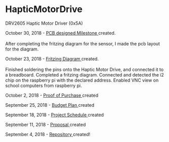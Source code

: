 # HapticMotorDrive
DRV2605 Haptic Motor Driver (0x5A)

October 30, 2018 -
<a href="https://github.com/JordanPulido/HapticMotorDrive/blob/master/documentation/HapticMotorDriver_pcb.png"> PCB designed Milestone </a> created. <br> <br> After completing the fritzing diagram for the sensor, I made the pcb layout for the diagram.

October 23, 2018 -
<a href="https://github.com/JordanPulido/HapticMotorDrive/blob/master/documentation/Fritzing.pdf"> Fritzing Diagram </a> created. <br><br>Finished soldering the pins onto the Haptic Motor Drive, and connected it to a breadboard. Completed a fritzing diagram. Connected and detected the i2 chip on the raspberry pi with the declared address. Enabled VNC view on school computers from raspberry pi.

October 2, 2018 -
<a href="https://github.com/JordanPulido/HapticMotorDrive/blob/master/documentation/JordanBudgetProof.pdf"> Proof of Purchase </a> created

September 25, 2018 -
<a href="https://github.com/JordanPulido/HapticMotorDrive/blob/master/documentation/JordanBudget.pdf"> Budget Plan </a> created

September 18, 2018 -
<a href="https://github.com/JordanPulido/HapticMotorDrive/blob/master/documentation/JordanProjectSchedule.pdf"> Project Schedule </a> created

September 11, 2018 -
<a href="https://github.com/JordanPulido/HapticMotorDrive/blob/master/documentation/JordanProposal.pdf"> Proposal </a> created

September 4, 2018 - 
<a href="https://github.com/JordanPulido/HapticMotorDrive.git"> Repository </a> created!
